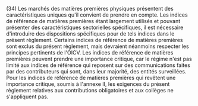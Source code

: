 (34) Les marchés des matières premières physiques présentent des caractéristiques uniques qu'il convient de prendre en compte. Les indices de référence de matières premières étant largement utilisés et pouvant présenter des caractéristiques sectorielles spécifiques, il est nécessaire d'introduire des dispositions spécifiques pour de tels indices dans le présent règlement. Certains indices de référence de matières premières sont exclus du présent règlement, mais devraient néanmoins respecter les principes pertinents de l'OICV. Les indices de référence de matières premières peuvent prendre une importance critique, car le régime n'est pas limité aux indices de référence qui reposent sur des communications faites par des contributeurs qui sont, dans leur majorité, des entités surveillées. Pour les indices de référence de matières premières qui revêtent une importance critique, soumis à l'annexe II, les exigences du présent règlement relatives aux contributions obligatoires et aux collèges ne s'appliquent pas.